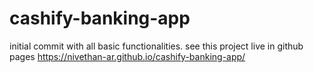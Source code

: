 # cashify-banking-app

initial commit with all basic functionalities.
see this project live in github pages https://nivethan-ar.github.io/cashify-banking-app/
